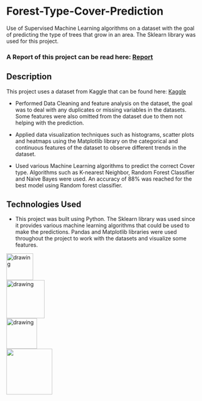 # Forest-Type-Cover-Prediction
Use of Supervised Machine Learning algorithms on a dataset with the goal of predicting the type of trees that grow in an area. The Sklearn library was used for this project.

### A Report of this project can be read here: [Report](https://drive.google.com/file/d/1K5JFkJO2uCEQaYCxL6y7SlvZlYuPzXIf/view)


## Description

This project uses a dataset from Kaggle that can be found here: [Kaggle](https://www.kaggle.com/c/forest-cover-type-prediction)


* Performed Data Cleaning and feature analysis on the dataset, the goal was to deal with any duplicates or missing variables in the datasets. Some features were also omitted from the dataset due to them not helping with the prediction.

* Applied data visualization techniques such as histograms, scatter plots and heatmaps using the Matplotlib library on the categorical and continuous features of the dataset to observe different trends in the dataset.

* Used various Machine Learning algorithms to predict the correct Cover type. Algorithms such as K-nearest Neighbor, Random Forest Classifier and Naive Bayes were used. An accuracy of 88% was reached for the best model using Random forest classifier.

## Technologies Used
* This project was built using Python. The Sklearn library was used since it provides various machine learning algorithms that could be used to make the predictions.
Pandas and Matplotlib libraries were used throughout the project to work with the datasets and visualize some features.
<div class="row">
  <div class="column">
    <img align="left" src="https://upload.wikimedia.org/wikipedia/commons/thumb/c/c3/Python-logo-notext.svg/640px-Python-logo-notext.svg.png" alt="drawing" width="70"/>
  </div>
  <div class="column">
    <img align="left" src="https://www.google.com/url?sa=i&url=https%3A%2F%2Fcommons.wikimedia.org%2Fwiki%2FFile%3ACreated_with_Matplotlib-logo.svg&psig=AOvVaw3RmFO1caHXL4qqbE-mU_9v&ust=1647221166523000&source=images&cd=vfe&ved=0CAsQjRxqFwoTCLiqkJb3wfYCFQAAAAAdAAAAABAD" alt="drawing" width="100"/>
  </div>
  <div class="column">
    <img align="left" src="https://www.google.com/url?sa=i&url=https%3A%2F%2Fhongtin.net%2Fai%2Fseri-101-phan%2Fscikit-learn-python-la-gi-cach-cai-dat-seri-101-phan-1-101-thu-vien-scikit-learn-va-giai-thuat-noi-tieng%2F&psig=AOvVaw0U5Smb1hsmhLclWVX73tbm&ust=1647221222524000&source=images&cd=vfe&ved=0CAsQjRxqFwoTCJjqwLP3wfYCFQAAAAAdAAAAABAI" alt="drawing" width="80"/>
  </div>
  <div class="column">
    <img align="left" src="https://www.google.com/url?sa=i&url=https%3A%2F%2Fes.wikipedia.org%2Fwiki%2FScikit-learn&psig=AOvVaw0U5Smb1hsmhLclWVX73tbm&ust=1647221222524000&source=images&cd=vfe&ved=0CAsQjRxqFwoTCJjqwLP3wfYCFQAAAAAdAAAAABAY" width="120"/>
  </div>
</div>
